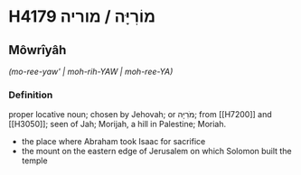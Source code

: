 # H4179 מוֹרִיָּה / מוריה

## Môwrîyâh

_(mo-ree-yaw' | moh-rih-YAW | moh-ree-YA)_

### Definition

proper locative noun; chosen by Jehovah; or מֹרִיָּה; from [[H7200]] and [[H3050]]; seen of Jah; Morijah, a hill in Palestine; Moriah.

- the place where Abraham took Isaac for sacrifice
- the mount on the eastern edge of Jerusalem on which Solomon built the temple
